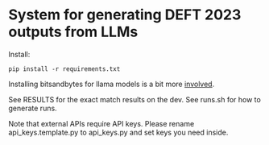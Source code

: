 System for generating DEFT 2023 outputs from LLMs
=================================================

Install:
```
pip install -r requirements.txt
```

Installing bitsandbytes for llama models is a bit more [involved](https://gitlab.lis-lab.fr/cluster/wiki/-/wikis/Compiling%20bitsandbytes%20for%20int8%20inference).

See RESULTS for the exact match results on the dev.
See runs.sh for how to generate runs.

Note that external APIs require API keys. Please rename api_keys.template.py to api_keys.py and set keys you need inside.



